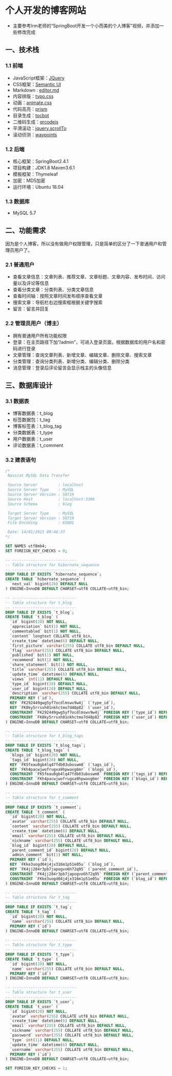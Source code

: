 # 个人开发的博客网站

* 主要参考lrm老师的“SpringBoot开发一个小而美的个人博客”视频，并添加一些修改完成

## 一、技术栈

### 1.1 前端

* JavaScript框架：[JQuery](https://jquery.com/)
* CSS框架：[Semantic UI](https://semantic-ui.com/)
* Markdown : [editor.md](https://pandao.github.io/editor.md/)
* 内容排版：[typo.css](https://github.com/sofish/typo.css)
* 动画：[animate.css](https://daneden.github.io/animate.css)
* 代码高亮：[prism](https://github.com/PrismJS/prism)
* 目录生成：[tocbot](https://tscanlin.github.io/tocbot/)
* 二维码生成：[qrcodejs](https://davidshimjs.github.io/qrcodejs/)
* 平滑滚动：[jquery.scrollTo](https://github.com/flesler/jquery.scrollTo)
* 滚动侦测：[waypoints](https://imakewebthings.com/waypoints/)

### 1.2 后端

* 核心框架：SpringBoot2.4.1
* 项目构建：JDK1.8    Maven3.6.1
* 模板框架：Thymeleaf
* 加密：MD5加密
* 运行环境：Ubuntu 18.04

### 1.3 数据库

* MySQL 5.7



## 二、功能需求

 因为是个人博客，所以没有做用户权限管理，只是简单的区分了一下普通用户和管理员用户了。

### 2.1 普通用户

- 查看文章信息：文章列表、推荐文章、文章标题、文章内容、发布时间、访问量以及评论等信息
- 查看分类文章：分类列表、分类文章信息
- 查看时间轴：按照文章时间发布顺序查看文章
- 搜索文章：导航栏右边搜索框根据关键字搜索
- 留言：留言并回复

### 2.2 管理员用户（博主）

- 拥有普通用户所有功能权限
- 登录：在主页路径下加“/admin”，可进入登录页面，根据数据库的用户名和密码进行登录
- 文章管理：查询文章列表、新增文章、编辑文章、删除文章、搜索文章
- 分类管理：查询分类列表、新增分类、编辑分类、删除分类
- 消息管理：登录后评论留言会显示栈主的头像信息



## 三、数据库设计

### 3.1 数据表

- 博客数据表：t_blog
- 标签数据包：t_tag
- 博客标签表：t_blog_tag
- 分类数据表：t_type
- 用户数据表：t_user
- 评论数据表：t_comment

### 3.2 建表语句

```sql
/*
 Navicat MySQL Data Transfer

 Source Server         : localhost
 Source Server Type    : MySQL
 Source Server Version : 50719
 Source Host           : localhost:3306
 Source Schema         : blog

 Target Server Type    : MySQL
 Target Server Version : 50719
 File Encoding         : 65001

 Date: 14/01/2021 09:46:37
*/

SET NAMES utf8mb4;
SET FOREIGN_KEY_CHECKS = 0;

-- ----------------------------
-- Table structure for hibernate_sequence
-- ----------------------------
DROP TABLE IF EXISTS `hibernate_sequence`;
CREATE TABLE `hibernate_sequence` (
  `next_val` bigint(20) DEFAULT NULL
) ENGINE=InnoDB DEFAULT CHARSET=utf8 COLLATE=utf8_bin;

-- ----------------------------
-- Table structure for t_blog
-- ----------------------------
DROP TABLE IF EXISTS `t_blog`;
CREATE TABLE `t_blog` (
  `id` bigint(20) NOT NULL,
  `appreciation` bit(1) NOT NULL,
  `commentabled` bit(1) NOT NULL,
  `content` longtext COLLATE utf8_bin,
  `create_time` datetime(6) DEFAULT NULL,
  `first_picture` varchar(255) COLLATE utf8_bin DEFAULT NULL,
  `flag` varchar(255) COLLATE utf8_bin DEFAULT NULL,
  `published` bit(1) NOT NULL,
  `recommend` bit(1) NOT NULL,
  `share_statement` bit(1) NOT NULL,
  `title` varchar(255) COLLATE utf8_bin DEFAULT NULL,
  `update_time` datetime(6) DEFAULT NULL,
  `views` int(11) DEFAULT NULL,
  `type_id` bigint(20) DEFAULT NULL,
  `user_id` bigint(20) DEFAULT NULL,
  `description` varchar(255) COLLATE utf8_bin DEFAULT NULL,
  PRIMARY KEY (`id`),
  KEY `FK292449gwg5yf7ocdlmswv9w4j` (`type_id`),
  KEY `FK8ky5rrsxh01nkhctmo7d48p82` (`user_id`),
  CONSTRAINT `FK292449gwg5yf7ocdlmswv9w4j` FOREIGN KEY (`type_id`) REFERENCES `t_type` (`id`),
  CONSTRAINT `FK8ky5rrsxh01nkhctmo7d48p82` FOREIGN KEY (`user_id`) REFERENCES `t_user` (`id`)
) ENGINE=InnoDB DEFAULT CHARSET=utf8 COLLATE=utf8_bin;

-- ----------------------------
-- Table structure for t_blog_tags
-- ----------------------------
DROP TABLE IF EXISTS `t_blog_tags`;
CREATE TABLE `t_blog_tags` (
  `blogs_id` bigint(20) NOT NULL,
  `tags_id` bigint(20) NOT NULL,
  KEY `FK5feau0gb4lq47fdb03uboswm8` (`tags_id`),
  KEY `FKh4pacwjwofrugxa9hpwaxg6mr` (`blogs_id`),
  CONSTRAINT `FK5feau0gb4lq47fdb03uboswm8` FOREIGN KEY (`tags_id`) REFERENCES `t_tag` (`id`),
  CONSTRAINT `FKh4pacwjwofrugxa9hpwaxg6mr` FOREIGN KEY (`blogs_id`) REFERENCES `t_blog` (`id`)
) ENGINE=InnoDB DEFAULT CHARSET=utf8 COLLATE=utf8_bin;

-- ----------------------------
-- Table structure for t_comment
-- ----------------------------
DROP TABLE IF EXISTS `t_comment`;
CREATE TABLE `t_comment` (
  `id` bigint(20) NOT NULL,
  `avatar` varchar(255) COLLATE utf8_bin DEFAULT NULL,
  `content` varchar(255) COLLATE utf8_bin DEFAULT NULL,
  `create_time` datetime(6) DEFAULT NULL,
  `email` varchar(255) COLLATE utf8_bin DEFAULT NULL,
  `nickname` varchar(255) COLLATE utf8_bin DEFAULT NULL,
  `blog_id` bigint(20) DEFAULT NULL,
  `parent_comment_id` bigint(20) DEFAULT NULL,
  `admin_comment` bit(1) NOT NULL,
  PRIMARY KEY (`id`),
  KEY `FKke3uogd04j4jx316m1p51e05u` (`blog_id`),
  KEY `FK4jj284r3pb7japogvo6h72q95` (`parent_comment_id`),
  CONSTRAINT `FK4jj284r3pb7japogvo6h72q95` FOREIGN KEY (`parent_comment_id`) REFERENCES `t_comment` (`id`),
  CONSTRAINT `FKke3uogd04j4jx316m1p51e05u` FOREIGN KEY (`blog_id`) REFERENCES `t_blog` (`id`)
) ENGINE=InnoDB DEFAULT CHARSET=utf8 COLLATE=utf8_bin;

-- ----------------------------
-- Table structure for t_tag
-- ----------------------------
DROP TABLE IF EXISTS `t_tag`;
CREATE TABLE `t_tag` (
  `id` bigint(20) NOT NULL,
  `name` varchar(255) COLLATE utf8_bin DEFAULT NULL,
  PRIMARY KEY (`id`)
) ENGINE=InnoDB DEFAULT CHARSET=utf8 COLLATE=utf8_bin;

-- ----------------------------
-- Table structure for t_type
-- ----------------------------
DROP TABLE IF EXISTS `t_type`;
CREATE TABLE `t_type` (
  `id` bigint(20) NOT NULL,
  `name` varchar(255) COLLATE utf8_bin DEFAULT NULL,
  PRIMARY KEY (`id`)
) ENGINE=InnoDB DEFAULT CHARSET=utf8 COLLATE=utf8_bin;

-- ----------------------------
-- Table structure for t_user
-- ----------------------------
DROP TABLE IF EXISTS `t_user`;
CREATE TABLE `t_user` (
  `id` bigint(20) NOT NULL,
  `avatar` varchar(255) COLLATE utf8_bin DEFAULT NULL,
  `create_time` datetime(6) DEFAULT NULL,
  `email` varchar(255) COLLATE utf8_bin DEFAULT NULL,
  `nickname` varchar(255) COLLATE utf8_bin DEFAULT NULL,
  `password` varchar(255) COLLATE utf8_bin DEFAULT NULL,
  `type` int(11) DEFAULT NULL,
  `update_time` datetime(6) DEFAULT NULL,
  `username` varchar(255) COLLATE utf8_bin DEFAULT NULL,
  PRIMARY KEY (`id`)
) ENGINE=InnoDB DEFAULT CHARSET=utf8 COLLATE=utf8_bin;

SET FOREIGN_KEY_CHECKS = 1;
```

